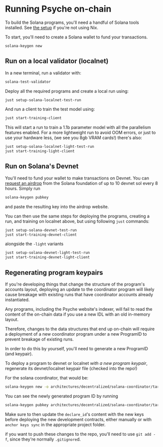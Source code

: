 # Running Psyche on-chain

To build the Solana programs, you'll need a handful of Solana tools installed. See [the setup](./setup.md) if you're not using Nix.

To start, you'll need to create a Solana wallet to fund your transactions.

```bash
solana-keygen new
```

## Run on a local validator (localnet)

In a new terminal, run a validator with:

```bash
solana-test-validator
```

Deploy all the required programs and create a local run using:

```bash
just setup-solana-localnet-test-run
```

And run a client to train the test model using:

```bash
just start-training-client
```

This will start a run to train a 1.1b parameter model with all the parallelism features enabled.
For a more lightweight run to avoid OOM errors, or just to use your hardware less, (we see you 8gb VRAM cards!) there's also:

```bash
just setup-solana-localnet-light-test-run
just start-training-light-client
```

## Run on Solana's Devnet

You'll need to fund your wallet to make transactions on Devnet.
You can [request an airdrop](https://faucet.solana.com/) from the Solana foundation of up to 10 devnet sol every 8 hours. Simply run

```bash
solana-keygen pubkey
```

and paste the resulting key into the airdrop website.

You can then use the same steps for deploying the programs, creating a run, and training on localnet above, but using following `just` commands:

```bash
just setup-solana-devnet-test-run
just start-training-devnet-client
```

alongside the `-light` variants

```bash
just setup-solana-devnet-light-test-run
just start-training-devnet-light-client
```

## Regenerating program keypairs

If you're developing things that change the structure of the program's accounts layout, deploying an update to the coordinator program will likely cause breakage with existing runs that have coordinator accounts already instantiated.

Any programs, including the Psyche website's indexer, will fail to read the content of the on-chain data if you use a new IDL with an old in-memory layout.

Therefore, changes to the data structures that end up on-chain will require a deployment of a new coordinator program under a new ProgramID to prevent breakage of existing runs.

In order to do this by yourself, you'll need to generate a new ProgramID (and keypair).

To deploy a program to devnet or localnet _with a new program keypair_,
regenerate its devnet/localnet keypair file (checked into the repo!)

For the solana coordinator, that would be:

```bash
solana-keygen new -o architectures/decentralized/solana-coordinator/target/deploy/psyche_solana_coordinator-keypair.json -f
```

You can see the newly generated program ID by running

```bash
solana-keygen pubkey architectures/decentralized/solana-coordinator/target/deploy/psyche_solana_coordinator-keypair.json
```

Make sure to then update the `declare_id`'s content with the new keys before deploying the new development contracts, either manually or with `anchor keys sync` in the appropriate project folder.

if you want to push these changes to the repo, you'll need to use `git add -f`, since they're normally `.gitignore`d.

